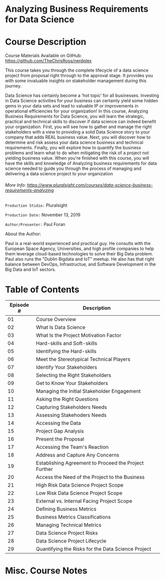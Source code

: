 # Analyzing Business Requirements for Data Science

# Course Description

Course Materials Available on GitHub: https://github.com/TheChrisRoss/nerdplex

This course takes you through the complete lifecycle of a data science project from proposal right through to the approval stage. It provides you with some invaluable insights on stakeholder management during this journey.

Data Science has certainly become a ‘hot topic’ for all businesses. Investing in Data Science activities for your business can certainly yield some hidden gems in your data sets and lead to valuable IP or improvements in operational efficiencies for your organization! In this course, Analyzing Business Requirements for Data Science, you will learn the strategic, practical and technical skills to discover if data science can indeed benefit your organization. First, you will see how to gather and manage the right stakeholders with a view to providing a solid Data Science story to your company that adds REAL business value. Next, you will discover how to determine and risk assess your data science business and technical requirements. Finally, you will explore how to quantify the business problems and learn what to do when mitigating the risk of a project not yielding business value. When you're finished with this course, you will have the skills and knowledge of Analyzing business requirements for data science needed to guide you through the process of managing and delivering a data science project to your organization

###### More Info:  https://www.pluralsight.com/courses/data-science-business-requirements-analyzing

`Production Stidio:` Pluralsight

`Production Date:` November 13, 2019

`Author/Presenter:` Paul Foran

About the Author:

Paul is a real-world experienced and practical guy. He consults with the European Space Agency, Universities, and high profile companies to help them leverage cloud-based technologies to solve their Big Data problem. Paul also runs the "Dublin Bigdata and IoT" meetup. He also has that right balance between DevOps, Infrastructue, and Software Development in the Big Data and IoT sectors.

# Table of Contents

| Episode # | Description |
| -------- | ----------- |
| 01 | Course Overview                                       | 
| 02 | What Is Data Science                                  | 
| 03 | What Is the Project Motivation Factor                 | 
| 04 | Hard-skills and Soft-skills                           | 
| 05 | Identifying the Hard-skills                           | 
| 06 | Meet the Stereotypical Technical Players              | 
| 07 | Identify Your Stakeholders                            | 
| 08 | Selecting the Right Stakeholders                      | 
| 09 | Get to Know Your Stakeholders                         | 
| 10 | Managing the Initial Stakeholder Engagement           | 
| 11 | Asking the Right Questions                            | 
| 12 | Capturing Stakeholders Needs                          | 
| 13 | Assessing Stakehoders Needs                           | 
| 14 | Accessing the Data                                    | 
| 15 | Project Gap Analysis                                  | 
| 16 | Present the Proposal                                  | 
| 17 | Accessing the Team's Reaction                         | 
| 18 | Address and Capture Any Concerns                      | 
| 19 | Establishing Agreement to Proceed the Project Further | 
| 20 | Access the Need of the Project to the Business        | 
| 21 | High Risk Data Science Project Scope                  | 
| 22 | Low Risk Data Science Project Scope                   | 
| 23 | External vs. Internal Facing Project Scope            | 
| 24 | Defining Business Metrics                             | 
| 25 | Business Metrics Classifications                      | 
| 26 | Managing Technical Metrics                            | 
| 27 | Data Science Project Risks                            | 
| 28 | Data Science Project Lifecycle                     |    
| 29 | Quantifying the Risks for the Data Science Project | 

# Misc. Course Notes

